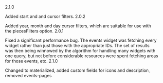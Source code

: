 2.1.0

Added start and and cursor filters.
2.0.2

Added year, month and day cursor filters, which are suitable for use with the piecesFilters option.
2.0.1

Fixed a significant performance bug. The events widget was fetching every widget rather than just those with the appropriate IDs. The set of results was then being winnowed by the algorithm for handling many widgets with one query, but not before considerable resources were spent fetching areas for those events, etc.
2.1.0

Changed to materialized, added custom fields for icons and description, removed events-pages
